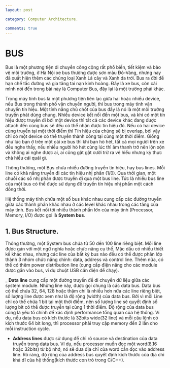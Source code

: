 ```yaml
---
layout: post

category: Computer Architecture.

comments: true
---
```


# BUS

Bus là một phương tiện di chuyển công cộng rất phổ biến, tiết kiệm và bảo vệ môi trường, ở Hà Nội xe bus thường được sơn màu Đỏ-Vàng, nhưng nay đã xuất hiện thêm các chủng loại Xanh Lá cây và Xanh da trời. Bus ra đời để hạn chế tắc đường và gia tăng tai nạn kinh hoàng. Đấy là xe bus, còn cái mình nói đến trong bài này là Computer Bus, đây lại là một trường phái khác.

Trong máy tính bus là một phương tiện liên lạc giữa hai hoặc nhiều device, nếu Bus trong thành phố vận chuyển người, thì bus trong máy tính vận chuyển tín hiệu. Một tính năng chủ chốt của bus đấy là nó là một môi trường truyền phát dùng chung. Nhiều device kết nối đến một bus, và khi có một tín hiệu được truyền đi bởi một device thì tất cả các device khác đang được attach đến cùng bus sẽ đều có thể nhận được tín hiệu đó. Nếu có hai device cùng truyền tại một thời điểm thì Tín hiệu của chúng sẽ bị overlap, bởi vậy chỉ có một device có thể truyền thành công tại cùng một thời điểm. Giống như lúc bạn ở trên một cái xe bus thì khi bạn hò hét, tất cả mọi người trên xe đều nghe thấy, nếu nhiều người hò hét cùng lúc thì âm thanh trở nên lộn xộn và không ai nghe được ai, ai cũng gật gật cười trừ ra vẻ hiểu nhưng kỳ thực chả hiều cái quái gì.

Thông thường, một Bus chứa nhiều đường truyền tín hiệu, hay bus lines. Mỗi line có khả năng truyền đi các tín hiệu nhị phân (1/0). Qua thời gian, một chuỗi các số nhị phân được truyền đi qua một bus line. Tức là nhiều bus line của một bus có thể được sử dụng để truyền tín hiệu nhị phần một cách đồng thời. 

Hệ thống máy tính chứa một số bus khác nhau cung cấp các đường truyền giữa các thành phần khác nhau ở các level khác nhau trong các tầng của máy tính. Bus kết nối tới nhiều thành phần lớn của máy tính (Processor, Memory, I/O) được gọi là <b>System bus</b>. 

## 1. Bus Structure.
Thông thường, một System bus chứa từ 50 đến 100 line riêng biệt. Mỗi line được gán với một ngữ nghĩa hoặc chức năng cụ thể. Mặc dầu có nhiều thiết kế khác nhau, nhưng các line của bất kỳ bus nào đều có thể được phân lớp thành 3 nhóm chức năng chính: data, address và control line. Thêm nữa, có thể có thêm power distribution line (cung cấp điện năng cho các module được gắn vào bus, ví dụ chuột USB cần điện để chạy).

_ <b>Data line</b> cung cấp một đường truyền để di chuyển dữ liệu giữa các system module. Những line này, được gọi chung là các data bus. Data bus có thể chứa 32, 64, 128 hoặc thậm chí là nhiều hơn nữa các line riêng biệt, số lượng line được xem như là độ rộng (width) của data bus. Bởi vì mỗi Line chỉ có thể chứa 1 bit tại một thời điểm, nên số lượng line sẽ quyết định số lượng bit có thể được truyền tại cùng 1 thời điểm. Độ rộng của data bus cũng là yếu tố chính để xác định performance tổng quan của hệ thống. Ví dụ, nếu data bus có kích thước là 32bits wide(32 line) và mỗi câu lệnh có kích thước 64 bit long, thì processor phải truy cập memory đến 2 lần cho mỗi instruction cycle.
- <b>Address lines</b> được sử dụng để chỉ rõ source và destination của data truyền trong data bus. Ví dụ, nếu processor muốn đọc một word(8,16 hoặc 32bits) từ bộ nhớ, nó sẽ đưa địa chỉ của word cần đọc vào address line. Rõ ràng, độ rộng của address bus quyết định kích thước của địa chỉ khả dĩ của hệ thống(kích thước con trỏ trong C/C++).